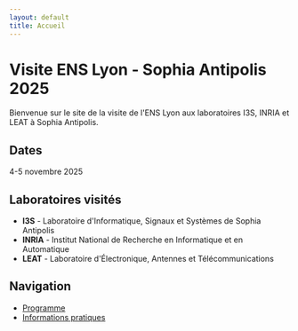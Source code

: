 ```yaml
---
layout: default
title: Accueil
---
```


# Visite ENS Lyon - Sophia Antipolis 2025

Bienvenue sur le site de la visite de l'ENS Lyon aux laboratoires I3S, INRIA et LEAT à Sophia Antipolis.

## Dates

4-5 novembre 2025

## Laboratoires visités

- **I3S** - Laboratoire d'Informatique, Signaux et Systèmes de Sophia Antipolis
- **INRIA** - Institut National de Recherche en Informatique et en Automatique
- **LEAT** - Laboratoire d'Électronique, Antennes et Télécommunications

## Navigation

- [Programme](programme.md)
- [Informations pratiques](infos-pratiques.md)
